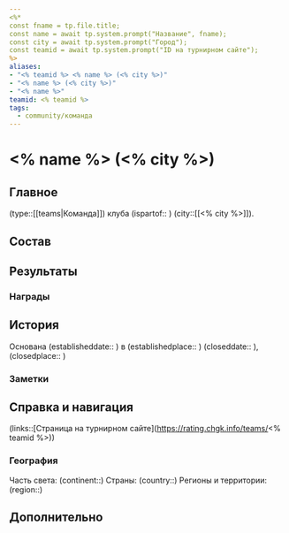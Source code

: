 ```yaml
---
<%*
const fname = tp.file.title;
const name = await tp.system.prompt("Название", fname);
const city = await tp.system.prompt("Город");
const teamid = await tp.system.prompt("ID на турнирном сайте");
%>
aliases:
- "<% teamid %> <% name %> (<% city %>)"
- "<% name %> (<% city %>)"
- "<% name %>"
teamid: <% teamid %>
tags: 
  - community/команда
---
```

# <% name %> (<% city %>)

## Главное

(type::[[teams|Команда]]) клуба (ispartof:: ) (city::[[<% city %>]]).

## Состав

## Результаты

### Награды

## История

Основана (establisheddate:: ) в (establishedplace:: ) (closeddate:: ), (closedplace:: )

### Заметки

## Справка и навигация

(links::[Страница на турнирном сайте](https://rating.chgk.info/teams/<% teamid %>))

### География

Часть света: (continent::)
Страны: (country::)
Регионы и территории: (region::)

## Дополнительно